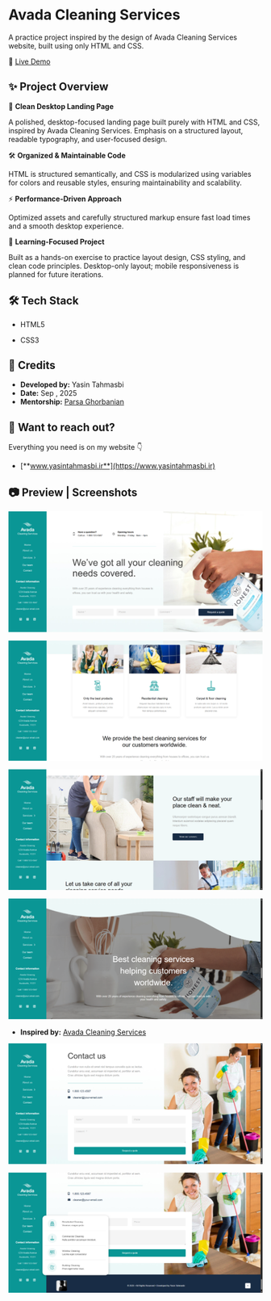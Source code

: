 
# Avada Cleaning Services

A practice project inspired by the design of Avada Cleaning Services website, built using only HTML and CSS.

🔗 [Live Demo](https://yasin-tahmasbi.github.io/avada-cleaning-services/)

## ✨ Project Overview

🌟 **Clean Desktop Landing Page**

A polished, desktop-focused landing page built purely with HTML and CSS, inspired by Avada Cleaning Services. Emphasis on a structured layout, readable typography, and user-focused design.

🛠 **Organized & Maintainable Code**

HTML is structured semantically, and CSS is modularized using variables for colors and reusable styles, ensuring maintainability and scalability.

⚡ **Performance-Driven Approach**

Optimized assets and carefully structured markup ensure fast load times and a smooth desktop experience.

🎯 **Learning-Focused Project**

Built as a hands-on exercise to practice layout design, CSS styling, and clean code principles. Desktop-only layout; mobile responsiveness is planned for future iterations.
## 🛠️ Tech Stack

- HTML5

- CSS3


## 👤 Credits

- **Developed by:** Yasin Tahmasbi
- **Date:** Sep , 2025
- **Mentorship:** [Parsa Ghorbanian](https://www.instagram.com/parsa_ghorbanian_web/#)

## **🔗 Want to reach out?**

Everything you need is on my website 👇

-  [**www.yasintahmasbi.ir**](https://www.yasintahmasbi.ir)


## 📷 Preview | Screenshots

![Homepage Screenshot](img/sc1.png)


![Homepage Screenshot](img/sc2.png)


![Homepage Screenshot](img/sc3.png)


![Homepage Screenshot](img/sc4.png)

- **Inspired by:** [Avada Cleaning Services](https://avada.website/cleaning-services/)


![Homepage Screenshot](img/sc5.png)


![Homepage Screenshot](img/sc6.png)
